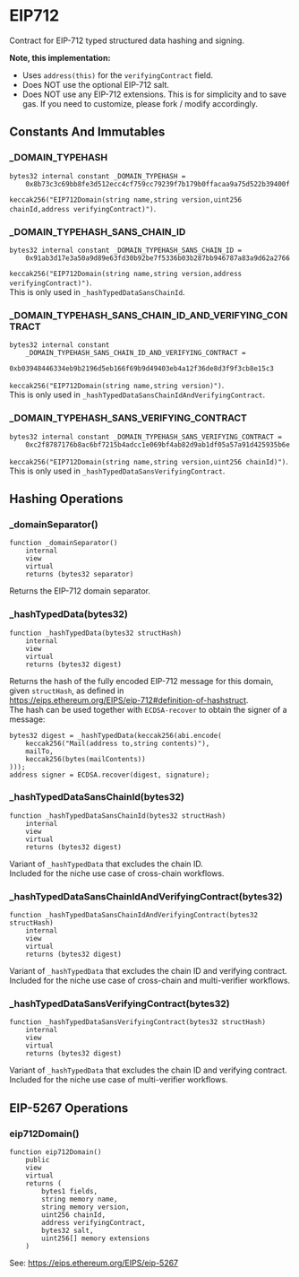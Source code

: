# EIP712

Contract for EIP-712 typed structured data hashing and signing.


<b>Note, this implementation:</b>

- Uses `address(this)` for the `verifyingContract` field.
- Does NOT use the optional EIP-712 salt.
- Does NOT use any EIP-712 extensions.
This is for simplicity and to save gas.
If you need to customize, please fork / modify accordingly.



<!-- customintro:start --><!-- customintro:end -->

## Constants And Immutables

### _DOMAIN_TYPEHASH

```solidity
bytes32 internal constant _DOMAIN_TYPEHASH =
    0x8b73c3c69bb8fe3d512ecc4cf759cc79239f7b179b0ffacaa9a75d522b39400f
```

`keccak256("EIP712Domain(string name,string version,uint256 chainId,address verifyingContract)")`.

### _DOMAIN_TYPEHASH_SANS_CHAIN_ID

```solidity
bytes32 internal constant _DOMAIN_TYPEHASH_SANS_CHAIN_ID =
    0x91ab3d17e3a50a9d89e63fd30b92be7f5336b03b287bb946787a83a9d62a2766
```

`keccak256("EIP712Domain(string name,string version,address verifyingContract)")`.   
This is only used in `_hashTypedDataSansChainId`.

### _DOMAIN_TYPEHASH_SANS_CHAIN_ID_AND_VERIFYING_CONTRACT

```solidity
bytes32 internal constant
    _DOMAIN_TYPEHASH_SANS_CHAIN_ID_AND_VERIFYING_CONTRACT =
        0xb03948446334eb9b2196d5eb166f69b9d49403eb4a12f36de8d3f9f3cb8e15c3
```

`keccak256("EIP712Domain(string name,string version)")`.   
This is only used in `_hashTypedDataSansChainIdAndVerifyingContract`.

### _DOMAIN_TYPEHASH_SANS_VERIFYING_CONTRACT

```solidity
bytes32 internal constant _DOMAIN_TYPEHASH_SANS_VERIFYING_CONTRACT =
    0xc2f8787176b8ac6bf7215b4adcc1e069bf4ab82d9ab1df05a57a91d425935b6e
```

`keccak256("EIP712Domain(string name,string version,uint256 chainId)")`.   
This is only used in `_hashTypedDataSansVerifyingContract`.

## Hashing Operations

### _domainSeparator()

```solidity
function _domainSeparator()
    internal
    view
    virtual
    returns (bytes32 separator)
```

Returns the EIP-712 domain separator.

### _hashTypedData(bytes32)

```solidity
function _hashTypedData(bytes32 structHash)
    internal
    view
    virtual
    returns (bytes32 digest)
```

Returns the hash of the fully encoded EIP-712 message for this domain,   
given `structHash`, as defined in   
https://eips.ethereum.org/EIPS/eip-712#definition-of-hashstruct.   
The hash can be used together with `ECDSA-recover` to obtain the signer of a message:   
```solidity   
bytes32 digest = _hashTypedData(keccak256(abi.encode(   
    keccak256("Mail(address to,string contents)"),   
    mailTo,   
    keccak256(bytes(mailContents))   
)));   
address signer = ECDSA.recover(digest, signature);   
```

### _hashTypedDataSansChainId(bytes32)

```solidity
function _hashTypedDataSansChainId(bytes32 structHash)
    internal
    view
    virtual
    returns (bytes32 digest)
```

Variant of `_hashTypedData` that excludes the chain ID.   
Included for the niche use case of cross-chain workflows.

### _hashTypedDataSansChainIdAndVerifyingContract(bytes32)

```solidity
function _hashTypedDataSansChainIdAndVerifyingContract(bytes32 structHash)
    internal
    view
    virtual
    returns (bytes32 digest)
```

Variant of `_hashTypedData` that excludes the chain ID and verifying contract.   
Included for the niche use case of cross-chain and multi-verifier workflows.

### _hashTypedDataSansVerifyingContract(bytes32)

```solidity
function _hashTypedDataSansVerifyingContract(bytes32 structHash)
    internal
    view
    virtual
    returns (bytes32 digest)
```

Variant of `_hashTypedData` that excludes the chain ID and verifying contract.   
Included for the niche use case of multi-verifier workflows.

## EIP-5267 Operations

### eip712Domain()

```solidity
function eip712Domain()
    public
    view
    virtual
    returns (
        bytes1 fields,
        string memory name,
        string memory version,
        uint256 chainId,
        address verifyingContract,
        bytes32 salt,
        uint256[] memory extensions
    )
```

See: https://eips.ethereum.org/EIPS/eip-5267
